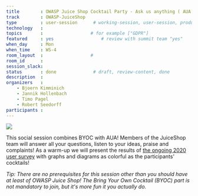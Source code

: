 ```yaml
---
title        : OWASP Juice Shop Cocktail Party - Ask us anything ( AUA )
track        : OWASP-JuiceShop
type         : user-session      # working-session, user-session, product-session
technology   :
topics       :                  # for example ["GDPR"]
featured     : yes                  # review with summit team "yes"
when_day     : Mon
when_time    : WS-4
room_layout  :                  #
room_id      :
session_slack:
status       : done              # draft, review-content, done
description  :
organizers   :
    - Bjoern Kimminich
    - Jannik Hollenbach
    - Timo Pagel
    - Robert Seedorff
participants :
---
```


![](https://raw.githubusercontent.com/OWASP/owasp-swag/master/projects/juice-shop/logos/custom/JuicyBot_MedicalMask.png)

This social session combines BYOC with AUA! Members of the JuiceShop
team will answer all your questions, listen to your ideas, praise and
complaints! As a warm-up we will present the results of
[the ongoing 2020 user survey](https://forms.gle/2Tr5m1pqnnesApxN8) with
graphs and diagrams as colorful as the participants' cocktails!

_Tip: There are no prerequisites for this session other than you should
have at least of OWASP Juice Shop! The Bring Your Own Cocktail (BYOC)
part is not mandatory to join, but it's more fun it you actually do._

